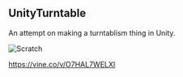 UnityTurntable
--------------

An attempt on making a turntablism thing in Unity.

![Scratch](http://keijiro.github.io/UnityTurntable/scratch.gif)

https://vine.co/v/O7HAL7WELXI
